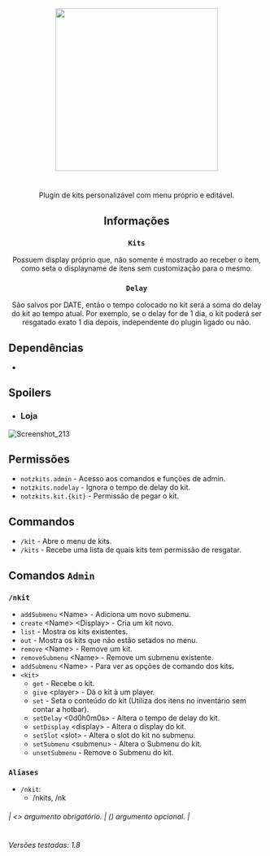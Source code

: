 <div align="center">
<img src="https://github.com/KaatoDev/NotzKits/assets/107152563/23bcda35-6d06-4a03-97cc-5e9fba4fad69" alt="" height="320" >

#
Plugin de kits personalizável com menu próprio e editável.

## Informações
### `Kits`
Possuem display próprio que, não somente é mostrado ao receber o item, como seta o displayname de itens sem customização para o mesmo.

### `Delay`
São salvos por DATE, então o tempo colocado no kit será a soma do delay do kit ao tempo atual. Por exemplo, se o delay for de 1 dia, o kit poderá ser resgatado exato 1 dia depois, independente do plugin ligado ou não.

</div>

## Dependências
- 

## Spoilers
- ### Loja

![Screenshot_213](https://github.com/KaatoDev/NotzShop/assets/107152563/2312a1bb-765c-4830-939f-30cec569212f)

## Permissões

- `notzkits.admin` - Acesso aos comandos e funções de admin.
- `notzkits.nodelay` - Ignora o tempo de delay do kit.
- `notzkits.kit.{kit}` - Permissão de pegar o kit.

## Commandos
 - `/kit` - Abre o menu de kits.
 - `/kits` - Recebe uma lista de quais kits tem permissão de resgatar.

## Comandos `Admin`
### `/nkit`
 - `addSubmenu` \<Name> - Adiciona um novo submenu.
 - `create` \<Name> \<Display> - Cria um kit novo.
 - `list` - Mostra os kits existentes.
 - `out` - Mostra os kits que não estão setados no menu.
 - `remove` \<Name> - Remove um kit.
 - `removeSubmenu` \<Name> - Remove um submenu existente.
 - `addSubmenu` \<Name> - Para ver as opções de comando dos kits.
 - `<kit>`
   - `get` - Recebe o kit.
   - `give` \<player> - Dá o kit à um player.
   - `set` - Seta o conteúdo do kit (Utiliza dos itens no inventário sem contar a hotbar).
   - `setDelay` \<0d0h0m0s> - Altera o tempo de delay do kit.
   - `setDisplay` \<display> - Altera o display do kit.
   - `setSlot` \<slot> - Altera o slot do kit no submenu.
   - `setSubmenu` \<submenu> - Altera o Submenu do kit.
   - `unsetSubmenu` - Remove o Submenu do kit.

### `Aliases`
- `/nkit`:
  - /nkits, /nk

###### | <> argumento obrigatório. | () argumento opcional. |
 
#
###### Versões testadas: 1.8
